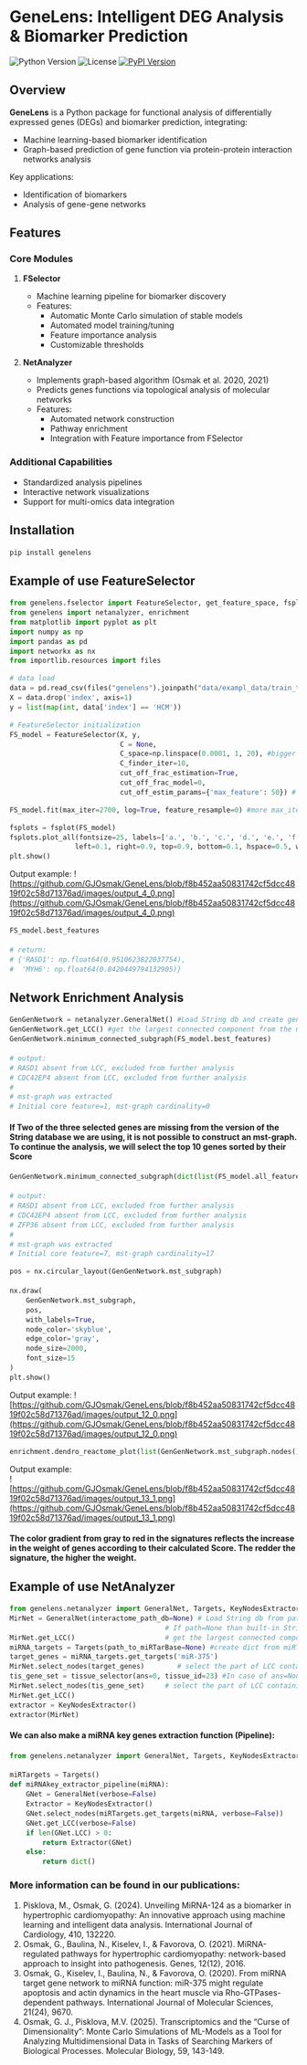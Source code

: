 # GeneLens: Intelligent DEG Analysis & Biomarker Prediction

![Python Version](https://img.shields.io/badge/python-3.10%2B-blue)
![License](https://img.shields.io/badge/license-MIT-green)
[![PyPI Version](https://img.shields.io/pypi/v/genelens)](https://pypi.org/project/genelens/)

## Overview

**GeneLens** is a Python package for functional analysis of differentially expressed genes (DEGs) and biomarker prediction, integrating:
- Machine learning-based biomarker identification
- Graph-based prediction of gene function via protein-protein interaction networks analysis

Key applications:
- Identification of biomarkers
- Analysis of gene-gene networks

## Features

### Core Modules

1. **FSelector**
   - Machine learning pipeline for biomarker discovery
   - Features:
     - Automatic Monte Carlo simulation of stable models
     - Automated model training/tuning
     - Feature importance analysis
     - Customizable thresholds

2. **NetAnalyzer**
   - Implements graph-based algorithm (Osmak et al. 2020, 2021)
   - Predicts genes functions via topological analysis of molecular networks
   - Features:
     - Automated network construction
     - Pathway enrichment
     - Integration with Feature importance from FSelector

### Additional Capabilities
- Standardized analysis pipelines
- Interactive network visualizations
- Support for multi-omics data integration

## Installation

```bash
pip install genelens
```

## Example of use FeatureSelector

```python
from genelens.fselector import FeatureSelector, get_feature_space, fsplot
from genelens import netanalyzer, enrichment
from matplotlib import pyplot as plt
import numpy as np
import pandas as pd
import networkx as nx
from importlib.resources import files
```


```python
# data load
data = pd.read_csv(files("genelens").joinpath("data/exampl_data/train_test.csv"), index_col=0)
X = data.drop('index', axis=1)
y = list(map(int, data['index'] == 'HCM'))
```

```python
# FeatureSelector initialization
FS_model = FeatureSelector(X, y,
                           C = None, 
                           C_space=np.linspace(0.0001, 1, 20), #bigger space -> more precision, more processor time
                           C_finder_iter=10,
                           cut_off_frac_estimation=True,
                           cut_off_frac_model=0,
                           cut_off_estim_params={'max_feature': 50}) # This parameter implements early stopping. Bigger feature space -> more precision, more processor time
```

```python
FS_model.fit(max_iter=2700, log=True, feature_resample=0) #more max_iter -> more precision, more processor time
```

```python
fsplots = fsplot(FS_model)
fsplots.plot_all(fontsize=25, labels=['a.', 'b.', 'c.', 'd.', 'e.', 'f.'], 
                left=0.1, right=0.9, top=0.9, bottom=0.1, hspace=0.5, wspace=0.5)
plt.show()
```
    
Output example:
![https://github.com/GJOsmak/GeneLens/blob/f8b452aa50831742cf5dcc4819f02c58d71376ad/images/output_4_0.png](https://github.com/GJOsmak/GeneLens/blob/f8b452aa50831742cf5dcc4819f02c58d71376ad/images/output_4_0.png)
    

```python
FS_model.best_features

# return:    
# {'RASD1': np.float64(0.9510623822037754),
#  'MYH6': np.float64(0.8420449794132905)}
```

## Network Enrichment Analysis

```python
GenGenNetwork = netanalyzer.GeneralNet() #Load String db and create gene-gene interaction network
GenGenNetwork.get_LCC() #get the largest connected component from the network
GenGenNetwork.minimum_connected_subgraph(FS_model.best_features)

# output:
# RASD1 absent from LCC, excluded from further analysis
# CDC42EP4 absent from LCC, excluded from further analysis
#
# mst-graph was extracted
# Initial core feature=1, mst-graph cardinality=0
```

#### If Two of the three selected genes are missing from the version of the String database we are using, it is not possible to construct an mst-graph. To continue the analysis, we will select the top 10 genes sorted by their Score


```python
GenGenNetwork.minimum_connected_subgraph(dict(list(FS_model.all_features.items())[:10]))

# output: 
# RASD1 absent from LCC, excluded from further analysis
# CDC42EP4 absent from LCC, excluded from further analysis
# ZFP36 absent from LCC, excluded from further analysis
#
# mst-graph was extracted
# Initial core feature=7, mst-graph cardinality=17
```


```python
pos = nx.circular_layout(GenGenNetwork.mst_subgraph)

nx.draw(
    GenGenNetwork.mst_subgraph,
    pos,
    with_labels=True,       
    node_color='skyblue',   
    edge_color='gray',      
    node_size=2000,         
    font_size=15            
)
plt.show()
```


Output example:
![https://github.com/GJOsmak/GeneLens/blob/f8b452aa50831742cf5dcc4819f02c58d71376ad/images/output_12_0.png](https://github.com/GJOsmak/GeneLens/blob/f8b452aa50831742cf5dcc4819f02c58d71376ad/images/output_12_0.png)
    



```python
enrichment.dendro_reactome_plot(list(GenGenNetwork.mst_subgraph.nodes()), FS_model.all_features, species='Homo sapiens')
```

Output example:  
![https://github.com/GJOsmak/GeneLens/blob/f8b452aa50831742cf5dcc4819f02c58d71376ad/images/output_13_1.png](https://github.com/GJOsmak/GeneLens/blob/f8b452aa50831742cf5dcc4819f02c58d71376ad/images/output_13_1.png)
    


#### The color gradient from gray to red in the signatures reflects the increase in the weight of genes according to their calculated Score. The redder the signature, the higher the weight.

## Example of use NetAnalyzer

```python
from genelens.netanalyzer import GeneralNet, Targets, KeyNodesExtractor, tissue_selector
MirNet = GeneralNet(interactome_path_db=None) # Load String db from path and create gene-gene interaction network.
                                      # If path=None than built-in String version loaded.
MirNet.get_LCC()                      # get the largest connected component from the network
miRNA_targets = Targets(path_to_miRTarBase=None) #create dict from miRTarBase
target_genes = miRNA_targets.get_targets('miR-375')
MirNet.select_nodes(target_genes)        # select the part of LCC containing only the miRNA target genes
tis_gene_set = tissue_selector(ans=0, tissue_id=23) #In case of ans=None, tissue_id=None the choice will be offered interactively
MirNet.select_nodes(tis_gene_set)     # select the part of LCC containing only the tissue target genes
MirNet.get_LCC()
extractor = KeyNodesExtractor()
extractor(MirNet)
```
#### We can also make a miRNA key genes extraction function (Pipeline):
```python
from genelens.netanalyzer import GeneralNet, Targets, KeyNodesExtractor

miRTargets = Targets()
def miRNAkey_extractor_pipeline(miRNA):
    GNet = GeneralNet(verbose=False)
    Extractor = KeyNodesExtractor()
    GNet.select_nodes(miRTargets.get_targets(miRNA, verbose=False))
    GNet.get_LCC(verbose=False)
    if len(GNet.LCC) > 0:
        return Extractor(GNet)
    else:
        return dict()
```
### More information can be found in our publications:

1.	Pisklova, M., Osmak, G. (2024). Unveiling MiRNA-124 as a biomarker in hypertrophic cardiomyopathy: An innovative approach using machine learning and intelligent data analysis. International Journal of Cardiology, 410, 132220.
2.	Osmak, G., Baulina, N., Kiselev, I., & Favorova, O. (2021). MiRNA-regulated pathways for hypertrophic cardiomyopathy: network-based approach to insight into pathogenesis. Genes, 12(12), 2016.
3.	Osmak, G., Kiselev, I., Baulina, N., & Favorova, O. (2020). From miRNA target gene network to miRNA function: miR-375 might regulate apoptosis and actin dynamics in the heart muscle via Rho-GTPases-dependent pathways. International Journal of Molecular Sciences, 21(24), 9670.
4. Osmak, G. J., Pisklova, M.V. (2025). Transcriptomics and the “Curse of Dimensionality”: Monte Carlo Simulations of ML-Models as a Tool for Analyzing Multidimensional Data in Tasks of Searching Markers of Biological Processes. Molecular Biology, 59, 143-149.

